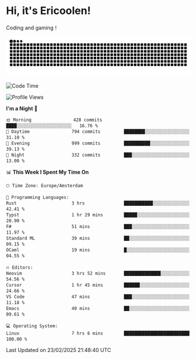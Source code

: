 # Hi, it's Ericoolen!
Coding and gaming！

<picture>
  <source media="(prefers-color-scheme: dark)" srcset="https://raw.githubusercontent.com/Eric-Song-Nop/Eric-Song-Nop/output/github-contribution-grid-snake-dark.svg">
  <source media="(prefers-color-scheme: light)" srcset="https://raw.githubusercontent.com/Eric-Song-Nop/Eric-Song-Nop/output/github-contribution-grid-snake.svg">
  <img alt="github contribution grid snake animation" src="https://raw.githubusercontent.com/Eric-Song-Nop/Eric-Song-Nop/output/github-contribution-grid-snake.svg">
</picture>

<!--START_SECTION:waka-->
![Code Time](http://img.shields.io/badge/Code%20Time-1%2C782%20hrs%209%20mins-blue)

![Profile Views](http://img.shields.io/badge/Profile%20Views-8-blue)

**I'm a Night 🦉** 

```text
🌞 Morning                428 commits         ████░░░░░░░░░░░░░░░░░░░░░   16.76 % 
🌆 Daytime                794 commits         ████████░░░░░░░░░░░░░░░░░   31.10 % 
🌃 Evening                999 commits         ██████████░░░░░░░░░░░░░░░   39.13 % 
🌙 Night                  332 commits         ███░░░░░░░░░░░░░░░░░░░░░░   13.00 % 
```


📊 **This Week I Spent My Time On** 

```text
🕑︎ Time Zone: Europe/Amsterdam

💬 Programming Languages: 
Rust                     3 hrs               ███████████░░░░░░░░░░░░░░   42.41 % 
Typst                    1 hr 29 mins        █████░░░░░░░░░░░░░░░░░░░░   20.90 % 
F#                       51 mins             ███░░░░░░░░░░░░░░░░░░░░░░   11.97 % 
Standard ML              39 mins             ██░░░░░░░░░░░░░░░░░░░░░░░   09.15 % 
OCaml                    19 mins             █░░░░░░░░░░░░░░░░░░░░░░░░   04.55 % 

🔥 Editors: 
Neovim                   3 hrs 52 mins       ██████████████░░░░░░░░░░░   54.56 % 
Cursor                   1 hr 45 mins        ██████░░░░░░░░░░░░░░░░░░░   24.66 % 
VS Code                  47 mins             ███░░░░░░░░░░░░░░░░░░░░░░   11.18 % 
Emacs                    40 mins             ██░░░░░░░░░░░░░░░░░░░░░░░   09.61 % 

💻 Operating System: 
Linux                    7 hrs 6 mins        █████████████████████████   100.00 % 
```


 Last Updated on 23/02/2025 21:48:40 UTC
<!--END_SECTION:waka-->
